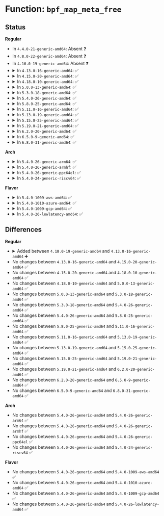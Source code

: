# Function: <code>bpf_map_meta_free</code>

## Status
<b>Regular</b>
<ul>
<li>
In <code>4.4.0-21-generic-amd64</code>: Absent ❓
</li>
<li>
In <code>4.8.0-22-generic-amd64</code>: Absent ❓
</li>
<li>
In <code>4.10.0-19-generic-amd64</code>: Absent ❓
</li>
<li>
<details>
<summary>In <code>4.13.0-16-generic-amd64</code>: ✅</summary>

```c
void bpf_map_meta_free(struct bpf_map * map_meta)
```

```json
{
  "name": "bpf_map_meta_free",
  "collision_type": "Unique Global",
  "inline_type": "No",
  "funcs": [
    {
      "addr": 18446744071580543792,
      "name": "bpf_map_meta_free",
      "external": true,
      "loc": "kernel/bpf/map_in_map.c:54",
      "file": "kernel/bpf/map_in_map.c",
      "inline": "seen, unknown",
      "caller_inline": [],
      "caller_func": [
        "kernel/bpf/hashtab.c:htab_of_map_free",
        "kernel/bpf/hashtab.c:htab_of_map_alloc",
        "kernel/bpf/arraymap.c:array_of_map_free",
        "kernel/bpf/arraymap.c:array_of_map_alloc"
      ]
    }
  ],
  "symbols": [
    {
      "addr": 18446744071580543792,
      "name": "bpf_map_meta_free",
      "section": ".text",
      "bind": "STB_GLOBAL",
      "size": 16
    }
  ]
}
```
</details>
</li>
<li>
<details>
<summary>In <code>4.15.0-20-generic-amd64</code>: ✅</summary>

```c
void bpf_map_meta_free(struct bpf_map * map_meta)
```

```json
{
  "name": "bpf_map_meta_free",
  "collision_type": "Unique Global",
  "inline_type": "No",
  "funcs": [
    {
      "addr": 18446744071580608960,
      "name": "bpf_map_meta_free",
      "external": true,
      "loc": "kernel/bpf/map_in_map.c:54",
      "file": "kernel/bpf/map_in_map.c",
      "inline": "seen, unknown",
      "caller_inline": [],
      "caller_func": [
        "kernel/bpf/hashtab.c:htab_of_map_free",
        "kernel/bpf/hashtab.c:htab_of_map_alloc",
        "kernel/bpf/arraymap.c:array_of_map_free",
        "kernel/bpf/arraymap.c:array_of_map_alloc"
      ]
    }
  ],
  "symbols": [
    {
      "addr": 18446744071580608960,
      "name": "bpf_map_meta_free",
      "section": ".text",
      "bind": "STB_GLOBAL",
      "size": 16
    }
  ]
}
```
</details>
</li>
<li>
<details>
<summary>In <code>4.18.0-10-generic-amd64</code>: ✅</summary>

```c
void bpf_map_meta_free(struct bpf_map * map_meta)
```

```json
{
  "name": "bpf_map_meta_free",
  "collision_type": "Unique Global",
  "inline_type": "No",
  "funcs": [
    {
      "addr": 18446744071580705136,
      "name": "bpf_map_meta_free",
      "external": true,
      "loc": "kernel/bpf/map_in_map.c:54",
      "file": "kernel/bpf/map_in_map.c",
      "inline": "seen, unknown",
      "caller_inline": [],
      "caller_func": [
        "kernel/bpf/hashtab.c:htab_of_map_free",
        "kernel/bpf/hashtab.c:htab_of_map_alloc",
        "kernel/bpf/arraymap.c:array_of_map_free",
        "kernel/bpf/arraymap.c:array_of_map_alloc"
      ]
    }
  ],
  "symbols": [
    {
      "addr": 18446744071580705136,
      "name": "bpf_map_meta_free",
      "section": ".text",
      "bind": "STB_GLOBAL",
      "size": 16
    }
  ]
}
```
</details>
</li>
<li>
<details>
<summary>In <code>5.0.0-13-generic-amd64</code>: ✅</summary>

```c
void bpf_map_meta_free(struct bpf_map * map_meta)
```

```json
{
  "name": "bpf_map_meta_free",
  "collision_type": "Unique Global",
  "inline_type": "No",
  "funcs": [
    {
      "addr": 18446744071580777568,
      "name": "bpf_map_meta_free",
      "external": true,
      "loc": "kernel/bpf/map_in_map.c:69",
      "file": "kernel/bpf/map_in_map.c",
      "inline": "seen, unknown",
      "caller_inline": [],
      "caller_func": [
        "kernel/bpf/hashtab.c:htab_of_map_free",
        "kernel/bpf/hashtab.c:htab_of_map_alloc",
        "kernel/bpf/arraymap.c:array_of_map_free",
        "kernel/bpf/arraymap.c:array_of_map_alloc"
      ]
    }
  ],
  "symbols": [
    {
      "addr": 18446744071580777568,
      "name": "bpf_map_meta_free",
      "section": ".text",
      "bind": "STB_GLOBAL",
      "size": 16
    }
  ]
}
```
</details>
</li>
<li>
<details>
<summary>In <code>5.3.0-18-generic-amd64</code>: ✅</summary>

```c
void bpf_map_meta_free(struct bpf_map * map_meta)
```

```json
{
  "name": "bpf_map_meta_free",
  "collision_type": "Unique Global",
  "inline_type": "No",
  "funcs": [
    {
      "addr": 18446744071580861936,
      "name": "bpf_map_meta_free",
      "external": true,
      "loc": "kernel/bpf/map_in_map.c:72",
      "file": "kernel/bpf/map_in_map.c",
      "inline": "seen, unknown",
      "caller_inline": [],
      "caller_func": [
        "kernel/bpf/hashtab.c:htab_of_map_free",
        "kernel/bpf/hashtab.c:htab_of_map_alloc",
        "kernel/bpf/arraymap.c:array_of_map_free",
        "kernel/bpf/arraymap.c:array_of_map_alloc"
      ]
    }
  ],
  "symbols": [
    {
      "addr": 18446744071580861936,
      "name": "bpf_map_meta_free",
      "section": ".text",
      "bind": "STB_GLOBAL",
      "size": 16
    }
  ]
}
```
</details>
</li>
<li>
<details>
<summary>In <code>5.4.0-26-generic-amd64</code>: ✅</summary>

```c
void bpf_map_meta_free(struct bpf_map * map_meta)
```

```json
{
  "name": "bpf_map_meta_free",
  "collision_type": "Unique Global",
  "inline_type": "No",
  "funcs": [
    {
      "addr": 18446744071580912976,
      "name": "bpf_map_meta_free",
      "external": true,
      "loc": "kernel/bpf/map_in_map.c:72",
      "file": "kernel/bpf/map_in_map.c",
      "inline": "seen, unknown",
      "caller_inline": [],
      "caller_func": [
        "kernel/bpf/hashtab.c:htab_of_map_free",
        "kernel/bpf/hashtab.c:htab_of_map_alloc",
        "kernel/bpf/arraymap.c:array_of_map_free",
        "kernel/bpf/arraymap.c:array_of_map_alloc"
      ]
    }
  ],
  "symbols": [
    {
      "addr": 18446744071580912976,
      "name": "bpf_map_meta_free",
      "section": ".text",
      "bind": "STB_GLOBAL",
      "size": 16
    }
  ]
}
```
</details>
</li>
<li>
<details>
<summary>In <code>5.8.0-25-generic-amd64</code>: ✅</summary>

```c
void bpf_map_meta_free(struct bpf_map * map_meta)
```

```json
{
  "name": "bpf_map_meta_free",
  "collision_type": "Unique Global",
  "inline_type": "No",
  "funcs": [
    {
      "addr": 18446744071581059920,
      "name": "bpf_map_meta_free",
      "external": true,
      "loc": "kernel/bpf/map_in_map.c:72",
      "file": "kernel/bpf/map_in_map.c",
      "inline": "seen, unknown",
      "caller_inline": [],
      "caller_func": [
        "kernel/bpf/hashtab.c:htab_of_map_free",
        "kernel/bpf/hashtab.c:htab_of_map_alloc",
        "kernel/bpf/arraymap.c:array_of_map_free",
        "kernel/bpf/arraymap.c:array_of_map_alloc"
      ]
    }
  ],
  "symbols": [
    {
      "addr": 18446744071581059920,
      "name": "bpf_map_meta_free",
      "section": ".text",
      "bind": "STB_GLOBAL",
      "size": 16
    }
  ]
}
```
</details>
</li>
<li>
<details>
<summary>In <code>5.11.0-16-generic-amd64</code>: ✅</summary>

```c
void bpf_map_meta_free(struct bpf_map * map_meta)
```

```json
{
  "name": "bpf_map_meta_free",
  "collision_type": "Unique Global",
  "inline_type": "No",
  "funcs": [
    {
      "addr": 18446744071581072000,
      "name": "bpf_map_meta_free",
      "external": true,
      "loc": "kernel/bpf/map_in_map.c:66",
      "file": "kernel/bpf/map_in_map.c",
      "inline": "seen, unknown",
      "caller_inline": [],
      "caller_func": [
        "kernel/bpf/hashtab.c:htab_of_map_free",
        "kernel/bpf/hashtab.c:htab_of_map_alloc",
        "kernel/bpf/arraymap.c:array_of_map_free",
        "kernel/bpf/arraymap.c:array_of_map_alloc"
      ]
    }
  ],
  "symbols": [
    {
      "addr": 18446744071581072000,
      "name": "bpf_map_meta_free",
      "section": ".text",
      "bind": "STB_GLOBAL",
      "size": 16
    }
  ]
}
```
</details>
</li>
<li>
<details>
<summary>In <code>5.13.0-19-generic-amd64</code>: ✅</summary>

```c
void bpf_map_meta_free(struct bpf_map * map_meta)
```

```json
{
  "name": "bpf_map_meta_free",
  "collision_type": "Unique Global",
  "inline_type": "No",
  "funcs": [
    {
      "addr": 18446744071581086976,
      "name": "bpf_map_meta_free",
      "external": true,
      "loc": "kernel/bpf/map_in_map.c:66",
      "file": "kernel/bpf/map_in_map.c",
      "inline": "seen, unknown",
      "caller_inline": [],
      "caller_func": [
        "kernel/bpf/hashtab.c:htab_of_map_free",
        "kernel/bpf/hashtab.c:htab_of_map_alloc",
        "kernel/bpf/arraymap.c:array_of_map_free",
        "kernel/bpf/arraymap.c:array_of_map_alloc"
      ]
    }
  ],
  "symbols": [
    {
      "addr": 18446744071581086976,
      "name": "bpf_map_meta_free",
      "section": ".text",
      "bind": "STB_GLOBAL",
      "size": 16
    }
  ]
}
```
</details>
</li>
<li>
<details>
<summary>In <code>5.15.0-25-generic-amd64</code>: ✅</summary>

```c
void bpf_map_meta_free(struct bpf_map * map_meta)
```

```json
{
  "name": "bpf_map_meta_free",
  "collision_type": "Unique Global",
  "inline_type": "No",
  "funcs": [
    {
      "addr": 18446744071581315824,
      "name": "bpf_map_meta_free",
      "external": true,
      "loc": "kernel/bpf/map_in_map.c:72",
      "file": "kernel/bpf/map_in_map.c",
      "inline": "seen, unknown",
      "caller_inline": [],
      "caller_func": [
        "kernel/bpf/hashtab.c:htab_of_map_free",
        "kernel/bpf/hashtab.c:htab_of_map_alloc",
        "kernel/bpf/arraymap.c:array_of_map_free",
        "kernel/bpf/arraymap.c:array_of_map_alloc"
      ]
    }
  ],
  "symbols": [
    {
      "addr": 18446744071581315824,
      "name": "bpf_map_meta_free",
      "section": ".text",
      "bind": "STB_GLOBAL",
      "size": 37
    }
  ]
}
```
</details>
</li>
<li>
<details>
<summary>In <code>5.19.0-21-generic-amd64</code>: ✅</summary>

```c
void bpf_map_meta_free(struct bpf_map * map_meta)
```

```json
{
  "name": "bpf_map_meta_free",
  "collision_type": "Unique Global",
  "inline_type": "No",
  "funcs": [
    {
      "addr": 18446744071581615328,
      "name": "bpf_map_meta_free",
      "external": true,
      "loc": "kernel/bpf/map_in_map.c:73",
      "file": "kernel/bpf/map_in_map.c",
      "inline": "seen, unknown",
      "caller_inline": [],
      "caller_func": [
        "kernel/bpf/hashtab.c:htab_of_map_free",
        "kernel/bpf/hashtab.c:htab_of_map_alloc",
        "kernel/bpf/arraymap.c:array_of_map_free",
        "kernel/bpf/arraymap.c:array_of_map_alloc"
      ]
    }
  ],
  "symbols": [
    {
      "addr": 18446744071581615328,
      "name": "bpf_map_meta_free",
      "section": ".text",
      "bind": "STB_GLOBAL",
      "size": 47
    }
  ]
}
```
</details>
</li>
<li>
<details>
<summary>In <code>6.2.0-20-generic-amd64</code>: ✅</summary>

```c
void bpf_map_meta_free(struct bpf_map * map_meta)
```

```json
{
  "name": "bpf_map_meta_free",
  "collision_type": "Unique Global",
  "inline_type": "No",
  "funcs": [
    {
      "addr": 18446744071581999440,
      "name": "bpf_map_meta_free",
      "external": true,
      "loc": "kernel/bpf/map_in_map.c:100",
      "file": "kernel/bpf/map_in_map.c",
      "inline": "seen, unknown",
      "caller_inline": [],
      "caller_func": [
        "kernel/bpf/hashtab.c:htab_of_map_free",
        "kernel/bpf/hashtab.c:htab_of_map_alloc",
        "kernel/bpf/arraymap.c:array_of_map_free",
        "kernel/bpf/arraymap.c:array_of_map_alloc"
      ]
    }
  ],
  "symbols": [
    {
      "addr": 18446744071581999440,
      "name": "bpf_map_meta_free",
      "section": ".text",
      "bind": "STB_GLOBAL",
      "size": 59
    }
  ]
}
```
</details>
</li>
<li>
<details>
<summary>In <code>6.5.0-9-generic-amd64</code>: ✅</summary>

```c
void bpf_map_meta_free(struct bpf_map * map_meta)
```

```json
{
  "name": "bpf_map_meta_free",
  "collision_type": "Unique Global",
  "inline_type": "No",
  "funcs": [
    {
      "addr": 18446744071582190832,
      "name": "bpf_map_meta_free",
      "external": true,
      "loc": "kernel/bpf/map_in_map.c:90",
      "file": "kernel/bpf/map_in_map.c",
      "inline": "seen, unknown",
      "caller_inline": [],
      "caller_func": [
        "kernel/bpf/hashtab.c:htab_of_map_free",
        "kernel/bpf/hashtab.c:htab_of_map_alloc",
        "kernel/bpf/arraymap.c:array_of_map_free",
        "kernel/bpf/arraymap.c:array_of_map_alloc"
      ]
    }
  ],
  "symbols": [
    {
      "addr": 18446744071582190832,
      "name": "bpf_map_meta_free",
      "section": ".text",
      "bind": "STB_GLOBAL",
      "size": 47
    }
  ]
}
```
</details>
</li>
<li>
<details>
<summary>In <code>6.8.0-31-generic-amd64</code>: ✅</summary>

```c
void bpf_map_meta_free(struct bpf_map * map_meta)
```

```json
{
  "name": "bpf_map_meta_free",
  "collision_type": "Unique Global",
  "inline_type": "No",
  "funcs": [
    {
      "addr": 18446744071582339664,
      "name": "bpf_map_meta_free",
      "external": true,
      "loc": "kernel/bpf/map_in_map.c:90",
      "file": "kernel/bpf/map_in_map.c",
      "inline": "seen, unknown",
      "caller_inline": [],
      "caller_func": [
        "kernel/bpf/hashtab.c:htab_of_map_free",
        "kernel/bpf/hashtab.c:htab_of_map_alloc",
        "kernel/bpf/arraymap.c:array_of_map_free",
        "kernel/bpf/arraymap.c:array_of_map_alloc"
      ]
    }
  ],
  "symbols": [
    {
      "addr": 18446744071582339664,
      "name": "bpf_map_meta_free",
      "section": ".text",
      "bind": "STB_GLOBAL",
      "size": 47
    }
  ]
}
```
</details>
</li>
</ul>
<b>Arch</b>
<ul>
<li>
<details>
<summary>In <code>5.4.0-26-generic-arm64</code>: ✅</summary>

```c
void bpf_map_meta_free(struct bpf_map * map_meta)
```

```json
{
  "name": "bpf_map_meta_free",
  "collision_type": "Unique Global",
  "inline_type": "No",
  "funcs": [
    {
      "addr": 18446603336492245624,
      "name": "bpf_map_meta_free",
      "external": true,
      "loc": "kernel/bpf/map_in_map.c:72",
      "file": "kernel/bpf/map_in_map.c",
      "inline": "seen, unknown",
      "caller_inline": [],
      "caller_func": [
        "kernel/bpf/hashtab.c:htab_of_map_free",
        "kernel/bpf/hashtab.c:htab_of_map_alloc",
        "kernel/bpf/arraymap.c:array_of_map_free",
        "kernel/bpf/arraymap.c:array_of_map_alloc"
      ]
    }
  ],
  "symbols": [
    {
      "addr": 18446603336492245624,
      "name": "bpf_map_meta_free",
      "section": ".text",
      "bind": "STB_GLOBAL",
      "size": 44
    }
  ]
}
```
</details>
</li>
<li>
<details>
<summary>In <code>5.4.0-26-generic-armhf</code>: ✅</summary>

```c
void bpf_map_meta_free(struct bpf_map * map_meta)
```

```json
{
  "name": "bpf_map_meta_free",
  "collision_type": "Unique Global",
  "inline_type": "No",
  "funcs": [
    {
      "addr": 3226139120,
      "name": "bpf_map_meta_free",
      "external": true,
      "loc": "kernel/bpf/map_in_map.c:72",
      "file": "kernel/bpf/map_in_map.c",
      "inline": "seen, unknown",
      "caller_inline": [],
      "caller_func": [
        "kernel/bpf/hashtab.c:htab_of_map_free",
        "kernel/bpf/hashtab.c:htab_of_map_alloc",
        "kernel/bpf/arraymap.c:array_of_map_free",
        "kernel/bpf/arraymap.c:array_of_map_alloc"
      ]
    }
  ],
  "symbols": [
    {
      "addr": 3226139120,
      "name": "bpf_map_meta_free",
      "section": ".text",
      "bind": "STB_GLOBAL",
      "size": 28
    }
  ]
}
```
</details>
</li>
<li>
<details>
<summary>In <code>5.4.0-26-generic-ppc64el</code>: ✅</summary>

```c
void bpf_map_meta_free(struct bpf_map * map_meta)
```

```json
{
  "name": "bpf_map_meta_free",
  "collision_type": "Unique Global",
  "inline_type": "No",
  "funcs": [
    {
      "addr": 13835058055285473424,
      "name": "bpf_map_meta_free",
      "external": true,
      "loc": "kernel/bpf/map_in_map.c:72",
      "file": "kernel/bpf/map_in_map.c",
      "inline": "seen, unknown",
      "caller_inline": [],
      "caller_func": [
        "kernel/bpf/hashtab.c:htab_of_map_free",
        "kernel/bpf/hashtab.c:htab_of_map_alloc",
        "kernel/bpf/arraymap.c:array_of_map_free",
        "kernel/bpf/arraymap.c:array_of_map_alloc"
      ]
    }
  ],
  "symbols": [
    {
      "addr": 13835058055285473424,
      "name": "bpf_map_meta_free",
      "section": ".text",
      "bind": "STB_GLOBAL",
      "size": 52
    }
  ]
}
```
</details>
</li>
<li>
<details>
<summary>In <code>5.4.0-24-generic-riscv64</code>: ✅</summary>

```c
void bpf_map_meta_free(struct bpf_map * map_meta)
```

```json
{
  "name": "bpf_map_meta_free",
  "collision_type": "Unique Global",
  "inline_type": "No",
  "funcs": [
    {
      "addr": 18446743936272389152,
      "name": "bpf_map_meta_free",
      "external": true,
      "loc": "kernel/bpf/map_in_map.c:72",
      "file": "kernel/bpf/map_in_map.c",
      "inline": "seen, unknown",
      "caller_inline": [],
      "caller_func": [
        "kernel/bpf/hashtab.c:htab_of_map_free",
        "kernel/bpf/hashtab.c:htab_of_map_alloc",
        "kernel/bpf/arraymap.c:array_of_map_free",
        "kernel/bpf/arraymap.c:array_of_map_alloc"
      ]
    }
  ],
  "symbols": [
    {
      "addr": 18446743936272389152,
      "name": "bpf_map_meta_free",
      "section": ".text",
      "bind": "STB_GLOBAL",
      "size": 42
    }
  ]
}
```
</details>
</li>
</ul>
<b>Flavor</b>
<ul>
<li>
<details>
<summary>In <code>5.4.0-1009-aws-amd64</code>: ✅</summary>

```c
void bpf_map_meta_free(struct bpf_map * map_meta)
```

```json
{
  "name": "bpf_map_meta_free",
  "collision_type": "Unique Global",
  "inline_type": "No",
  "funcs": [
    {
      "addr": 18446744071580881776,
      "name": "bpf_map_meta_free",
      "external": true,
      "loc": "kernel/bpf/map_in_map.c:72",
      "file": "kernel/bpf/map_in_map.c",
      "inline": "seen, unknown",
      "caller_inline": [],
      "caller_func": [
        "kernel/bpf/hashtab.c:htab_of_map_free",
        "kernel/bpf/hashtab.c:htab_of_map_alloc",
        "kernel/bpf/arraymap.c:array_of_map_free",
        "kernel/bpf/arraymap.c:array_of_map_alloc"
      ]
    }
  ],
  "symbols": [
    {
      "addr": 18446744071580881776,
      "name": "bpf_map_meta_free",
      "section": ".text",
      "bind": "STB_GLOBAL",
      "size": 16
    }
  ]
}
```
</details>
</li>
<li>
<details>
<summary>In <code>5.4.0-1010-azure-amd64</code>: ✅</summary>

```c
void bpf_map_meta_free(struct bpf_map * map_meta)
```

```json
{
  "name": "bpf_map_meta_free",
  "collision_type": "Unique Global",
  "inline_type": "No",
  "funcs": [
    {
      "addr": 18446744071580827840,
      "name": "bpf_map_meta_free",
      "external": true,
      "loc": "kernel/bpf/map_in_map.c:72",
      "file": "kernel/bpf/map_in_map.c",
      "inline": "seen, unknown",
      "caller_inline": [],
      "caller_func": [
        "kernel/bpf/hashtab.c:htab_of_map_free",
        "kernel/bpf/hashtab.c:htab_of_map_alloc",
        "kernel/bpf/arraymap.c:array_of_map_free",
        "kernel/bpf/arraymap.c:array_of_map_alloc"
      ]
    }
  ],
  "symbols": [
    {
      "addr": 18446744071580827840,
      "name": "bpf_map_meta_free",
      "section": ".text",
      "bind": "STB_GLOBAL",
      "size": 16
    }
  ]
}
```
</details>
</li>
<li>
<details>
<summary>In <code>5.4.0-1009-gcp-amd64</code>: ✅</summary>

```c
void bpf_map_meta_free(struct bpf_map * map_meta)
```

```json
{
  "name": "bpf_map_meta_free",
  "collision_type": "Unique Global",
  "inline_type": "No",
  "funcs": [
    {
      "addr": 18446744071580873024,
      "name": "bpf_map_meta_free",
      "external": true,
      "loc": "kernel/bpf/map_in_map.c:72",
      "file": "kernel/bpf/map_in_map.c",
      "inline": "seen, unknown",
      "caller_inline": [],
      "caller_func": [
        "kernel/bpf/hashtab.c:htab_of_map_free",
        "kernel/bpf/hashtab.c:htab_of_map_alloc",
        "kernel/bpf/arraymap.c:array_of_map_free",
        "kernel/bpf/arraymap.c:array_of_map_alloc"
      ]
    }
  ],
  "symbols": [
    {
      "addr": 18446744071580873024,
      "name": "bpf_map_meta_free",
      "section": ".text",
      "bind": "STB_GLOBAL",
      "size": 16
    }
  ]
}
```
</details>
</li>
<li>
<details>
<summary>In <code>5.4.0-26-lowlatency-amd64</code>: ✅</summary>

```c
void bpf_map_meta_free(struct bpf_map * map_meta)
```

```json
{
  "name": "bpf_map_meta_free",
  "collision_type": "Unique Global",
  "inline_type": "No",
  "funcs": [
    {
      "addr": 18446744071580931600,
      "name": "bpf_map_meta_free",
      "external": true,
      "loc": "kernel/bpf/map_in_map.c:72",
      "file": "kernel/bpf/map_in_map.c",
      "inline": "seen, unknown",
      "caller_inline": [],
      "caller_func": [
        "kernel/bpf/hashtab.c:htab_of_map_free",
        "kernel/bpf/hashtab.c:htab_of_map_alloc",
        "kernel/bpf/arraymap.c:array_of_map_free",
        "kernel/bpf/arraymap.c:array_of_map_alloc"
      ]
    }
  ],
  "symbols": [
    {
      "addr": 18446744071580931600,
      "name": "bpf_map_meta_free",
      "section": ".text",
      "bind": "STB_GLOBAL",
      "size": 16
    }
  ]
}
```
</details>
</li>
</ul>

## Differences
<b>Regular</b>
<ul>
<li>
<details>
<summary>Added between <code>4.10.0-19-generic-amd64</code> and <code>4.13.0-16-generic-amd64</code> ➕</summary>

```c
void bpf_map_meta_free(struct bpf_map * map_meta)
```
</details>
</li>
<li>
No changes between <code>4.13.0-16-generic-amd64</code> and <code>4.15.0-20-generic-amd64</code> ✅
</li>
<li>
No changes between <code>4.15.0-20-generic-amd64</code> and <code>4.18.0-10-generic-amd64</code> ✅
</li>
<li>
No changes between <code>4.18.0-10-generic-amd64</code> and <code>5.0.0-13-generic-amd64</code> ✅
</li>
<li>
No changes between <code>5.0.0-13-generic-amd64</code> and <code>5.3.0-18-generic-amd64</code> ✅
</li>
<li>
No changes between <code>5.3.0-18-generic-amd64</code> and <code>5.4.0-26-generic-amd64</code> ✅
</li>
<li>
No changes between <code>5.4.0-26-generic-amd64</code> and <code>5.8.0-25-generic-amd64</code> ✅
</li>
<li>
No changes between <code>5.8.0-25-generic-amd64</code> and <code>5.11.0-16-generic-amd64</code> ✅
</li>
<li>
No changes between <code>5.11.0-16-generic-amd64</code> and <code>5.13.0-19-generic-amd64</code> ✅
</li>
<li>
No changes between <code>5.13.0-19-generic-amd64</code> and <code>5.15.0-25-generic-amd64</code> ✅
</li>
<li>
No changes between <code>5.15.0-25-generic-amd64</code> and <code>5.19.0-21-generic-amd64</code> ✅
</li>
<li>
No changes between <code>5.19.0-21-generic-amd64</code> and <code>6.2.0-20-generic-amd64</code> ✅
</li>
<li>
No changes between <code>6.2.0-20-generic-amd64</code> and <code>6.5.0-9-generic-amd64</code> ✅
</li>
<li>
No changes between <code>6.5.0-9-generic-amd64</code> and <code>6.8.0-31-generic-amd64</code> ✅
</li>
</ul>
<b>Arch</b>
<ul>
<li>
No changes between <code>5.4.0-26-generic-amd64</code> and <code>5.4.0-26-generic-arm64</code> ✅
</li>
<li>
No changes between <code>5.4.0-26-generic-amd64</code> and <code>5.4.0-26-generic-armhf</code> ✅
</li>
<li>
No changes between <code>5.4.0-26-generic-amd64</code> and <code>5.4.0-26-generic-ppc64el</code> ✅
</li>
<li>
No changes between <code>5.4.0-26-generic-amd64</code> and <code>5.4.0-24-generic-riscv64</code> ✅
</li>
</ul>
<b>Flavor</b>
<ul>
<li>
No changes between <code>5.4.0-26-generic-amd64</code> and <code>5.4.0-1009-aws-amd64</code> ✅
</li>
<li>
No changes between <code>5.4.0-26-generic-amd64</code> and <code>5.4.0-1010-azure-amd64</code> ✅
</li>
<li>
No changes between <code>5.4.0-26-generic-amd64</code> and <code>5.4.0-1009-gcp-amd64</code> ✅
</li>
<li>
No changes between <code>5.4.0-26-generic-amd64</code> and <code>5.4.0-26-lowlatency-amd64</code> ✅
</li>
</ul>
